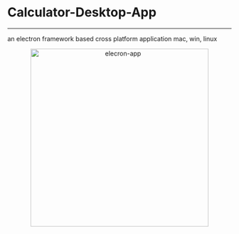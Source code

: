 # Calculator-Desktop-App
---
an electron framework based cross platform application mac, win, linux

<p align="center">
<img src="https://user-images.githubusercontent.com/49487927/112792826-cc6fec00-9081-11eb-95b1-4ede2375f779.jpeg" height="400" title="elecron-app">
  </p>
